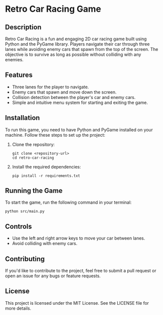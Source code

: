 # Retro Car Racing Game

## Description
Retro Car Racing is a fun and engaging 2D car racing game built using Python and the PyGame library. Players navigate their car through three lanes while avoiding enemy cars that spawn from the top of the screen. The objective is to survive as long as possible without colliding with any enemies.

## Features
- Three lanes for the player to navigate.
- Enemy cars that spawn and move down the screen.
- Collision detection between the player's car and enemy cars.
- Simple and intuitive menu system for starting and exiting the game.

## Installation
To run this game, you need to have Python and PyGame installed on your machine. Follow these steps to set up the project:

1. Clone the repository:
   ```
   git clone <repository-url>
   cd retro-car-racing
   ```

2. Install the required dependencies:
   ```
   pip install -r requirements.txt
   ```

## Running the Game
To start the game, run the following command in your terminal:
```
python src/main.py
```

## Controls
- Use the left and right arrow keys to move your car between lanes.
- Avoid colliding with enemy cars.

## Contributing
If you'd like to contribute to the project, feel free to submit a pull request or open an issue for any bugs or feature requests.

## License
This project is licensed under the MIT License. See the LICENSE file for more details.
